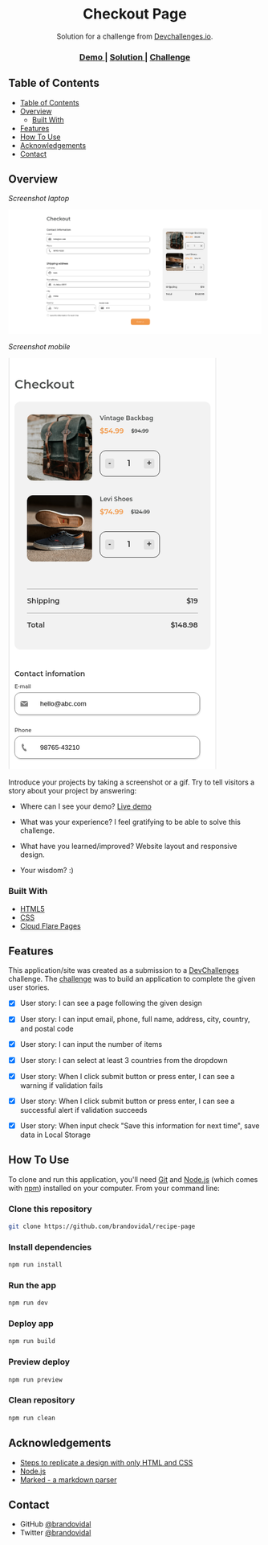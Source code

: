 <!-- Please update value in the {}  -->

<h1 align="center">Checkout Page</h1>

<div align="center">
   Solution for a challenge from  <a href="http://devchallenges.io" target="_blank">Devchallenges.io</a>.
</div>

<div align="center">
  <h3>
    <a href="https://checkout-page.pages.dev/">
      Demo
    </a>
    <span> | </span>
    <a href="https://github.com/brandovidal/checkout-page">
      Solution
    </a>
    <span> | </span>
    <a href="https://devchallenges.io/challenges/0J1NxxGhOUYVqihwegfO">
      Challenge
    </a>
  </h3>
</div>

<!-- TABLE OF CONTENTS -->

## Table of Contents

- [Table of Contents](#table-of-contents)
- [Overview](#overview)
  - [Built With](#built-with)
- [Features](#features)
- [How To Use](#how-to-use)
- [Acknowledgements](#acknowledgements)
- [Contact](#contact)

<!-- OVERVIEW -->

## Overview

*Screenshot laptop*

![screenshot](./desktop.png)

*Screenshot mobile*

![screenshot](./mobile.png)

Introduce your projects by taking a screenshot or a gif. Try to tell visitors a story about your project by answering:

- Where can I see your demo?
  [Live demo](https://checkout-page.pages.dev/)

- What was your experience?
  I feel gratifying to be able to solve this challenge.

- What have you learned/improved?
  Website layout and responsive design.

- Your wisdom? :)

### Built With

<!-- This section should list any major frameworks that you built your project using. Here are a few examples.-->

- [HTML5](https://html5.org/)
- [CSS](https://developer.mozilla.org/es/docs/Web/CSS)
- [Cloud Flare Pages](https://pages.cloudflare.com/)

## Features

<!-- List the features of your application or follow the template. Don't share the figma file here :) -->

This application/site was created as a submission to a [DevChallenges](https://devchallenges.io/challenges) challenge. The [challenge](https://devchallenges.io/challenges/0J1NxxGhOUYVqihwegfO) was to build an application to complete the given user stories.

- [x] User story: I can see a page following the given design

- [x] User story: I can input email, phone, full name, address, city, country, and postal code

- [x] User story: I can input the number of items

- [x] User story: I can select at least 3 countries from the dropdown

- [x] User story: When I click submit button or press enter, I can see a warning if validation fails

- [x] User story: When I click submit button or press enter, I can see a successful alert if validation succeeds

- [x] User story: When input check "Save this information for next time", save data in Local Storage


## How To Use

To clone and run this application, you'll need [Git](https://git-scm.com) and [Node.js](https://nodejs.org/en/download/) (which comes with [npm](http://npmjs.com)) installed on your computer. From your command line:

### Clone this repository
```bash
git clone https://github.com/brandovidal/recipe-page
```

### Install dependencies
```bash
npm run install
```

### Run the app
```bash
npm run dev
```

### Deploy app
```bash
npm run build
```

### Preview deploy
```bash
npm run preview
```
### Clean repository
```bash
npm run clean
```

## Acknowledgements

<!-- This section should list any articles or add-ons/plugins that helps you to complete the project. This is optional but it will help you in the future. For exmpale -->

- [Steps to replicate a design with only HTML and CSS](https://devchallenges-blogs.web.app/how-to-replicate-design/)
- [Node.js](https://nodejs.org/)
- [Marked - a markdown parser](https://github.com/chjj/marked)

## Contact

- GitHub [@brandovidal](https://github.com/brandovidal)
- Twitter [@brandovidal](https://twitter.com/_brandovidal)